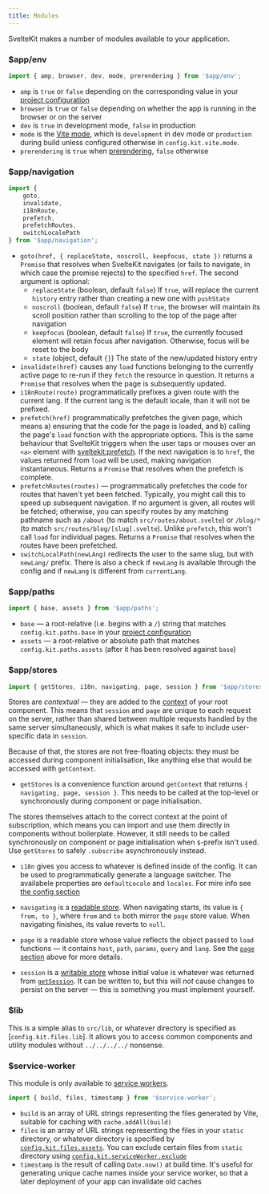 ```yaml
---
title: Modules
---
```


SvelteKit makes a number of modules available to your application.

### $app/env

```js
import { amp, browser, dev, mode, prerendering } from '$app/env';
```

- `amp` is `true` or `false` depending on the corresponding value in your [project configuration](#configuration)
- `browser` is `true` or `false` depending on whether the app is running in the browser or on the server
- `dev` is `true` in development mode, `false` in production
- `mode` is the [Vite mode](https://vitejs.dev/guide/env-and-mode.html#modes), which is `development` in dev mode or `production` during build unless configured otherwise in `config.kit.vite.mode`.
- `prerendering` is `true` when [prerendering](#ssr-and-javascript-prerender), `false` otherwise

### $app/navigation

```js
import {
    goto,
    invalidate,
    i18nRoute,
    prefetch,
    prefetchRoutes,
    switchLocalePath
} from '$app/navigation';
```

- `goto(href, { replaceState, noscroll, keepfocus, state })` returns a `Promise` that resolves when SvelteKit navigates (or fails to navigate, in which case the promise rejects) to the specified `href`. The second argument is optional:
    - `replaceState` (boolean, default `false`) If `true`, will replace the current `history` entry rather than creating a new one with `pushState`
    - `noscroll` (boolean, default `false`) If `true`, the browser will maintain its scroll position rather than scrolling to the top of the page after navigation
    - `keepfocus` (boolean, default `false`) If `true`, the currently focused element will retain focus after navigation. Otherwise, focus will be reset to the body
    - `state` (object, default `{}`) The state of the new/updated history entry
- `invalidate(href)` causes any `load` functions belonging to the currently active page to re-run if they `fetch` the resource in question. It returns a `Promise` that resolves when the page is subsequently updated.
- `i18nRoute(route)` programmatically prefixes a given route with the current lang. If the current lang is the default locale, than it will not be prefixed.
- `prefetch(href)` programmatically prefetches the given page, which means a) ensuring that the code for the page is loaded, and b) calling the page's `load` function with the appropriate options. This is the same behaviour that SvelteKit triggers when the user taps or mouses over an `<a>` element with [sveltekit:prefetch](#anchor-options-sveltekit-prefetch). If the next navigation is to `href`, the values returned from `load` will be used, making navigation instantaneous. Returns a `Promise` that resolves when the prefetch is complete.
- `prefetchRoutes(routes)` — programmatically prefetches the code for routes that haven't yet been fetched. Typically, you might call this to speed up subsequent navigation. If no argument is given, all routes will be fetched; otherwise, you can specify routes by any matching pathname such as `/about` (to match `src/routes/about.svelte`) or `/blog/*` (to match `src/routes/blog/[slug].svelte`). Unlike `prefetch`, this won't call `load` for individual pages. Returns a `Promise` that resolves when the routes have been prefetched.
- `switchLocalPath(newLAng)` redirects the user to the same slug, but with `newLang/` prefix. There is also a check if `newLang` is available through the config and if `newLang` is different from `currentLang`.

### $app/paths

```js
import { base, assets } from '$app/paths';
```

- `base` — a root-relative (i.e. begins with a `/`) string that matches `config.kit.paths.base` in your [project configuration](#configuration)
- `assets` — a root-relative or absolute path that matches `config.kit.paths.assets` (after it has been resolved against `base`)

### $app/stores

```js
import { getStores, i18n, navigating, page, session } from '$app/stores';
```

Stores are _contextual_ — they are added to the [context](https://svelte.dev/tutorial/context-api) of your root component. This means that `session` and `page` are unique to each request on the server, rather than shared between multiple requests handled by the same server simultaneously, which is what makes it safe to include user-specific data in `session`.

Because of that, the stores are not free-floating objects: they must be accessed during component initialisation, like anything else that would be accessed with `getContext`.

- `getStores` is a convenience function around `getContext` that returns `{ navigating, page, session }`. This needs to be called at the top-level or synchronously during component or page initialisation.

The stores themselves attach to the correct context at the point of subscription, which means you can import and use them directly in components without boilerplate. However, it still needs to be called synchronously on component or page initialisation when `$`-prefix isn't used. Use `getStores` to safely `.subscribe` asynchronously instead.

- `i18n` gives you access to whatever is defined inside of the config. It can be used to programmatically generate a language switcher. The availabele properties are `defaultLocale` and `locales`. For mire info see [the config section](#i18n)

- `navigating` is a [readable store](https://svelte.dev/tutorial/readable-stores). When navigating starts, its value is `{ from, to }`, where `from` and `to` both mirror the `page` store value. When navigating finishes, its value reverts to `null`.
- `page` is a readable store whose value reflects the object passed to `load` functions — it contains `host`, `path`, `params`, `query` and `lang`. See the [`page` section](#loading-input-page) above for more details.
- `session` is a [writable store](https://svelte.dev/tutorial/writable-stores) whose initial value is whatever was returned from [`getSession`](#hooks-getsession). It can be written to, but this will _not_ cause changes to persist on the server — this is something you must implement yourself.

### $lib

This is a simple alias to `src/lib`, or whatever directory is specified as [`config.kit.files.lib`]. It allows you to access common components and utility modules without `../../../../` nonsense.

### $service-worker

This module is only available to [service workers](#service-workers).

```js
import { build, files, timestamp } from '$service-worker';
```

- `build` is an array of URL strings representing the files generated by Vite, suitable for caching with `cache.addAll(build)`
- `files` is an array of URL strings representing the files in your `static` directory, or whatever directory is specified by [`config.kit.files.assets`](#configuration). You can exclude certain files from `static` directory using [`config.kit.serviceWorker.exclude`](#configuration)
- `timestamp` is the result of calling `Date.now()` at build time. It's useful for generating unique cache names inside your service worker, so that a later deployment of your app can invalidate old caches
